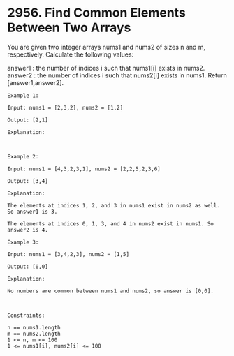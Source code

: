 # 2956. Find Common Elements Between Two Arrays

You are given two integer arrays nums1 and nums2 of sizes n and m, respectively. Calculate the following values:

answer1 : the number of indices i such that nums1[i] exists in nums2.
answer2 : the number of indices i such that nums2[i] exists in nums1.
Return [answer1,answer2].


```
Example 1:

Input: nums1 = [2,3,2], nums2 = [1,2]

Output: [2,1]

Explanation:



Example 2:

Input: nums1 = [4,3,2,3,1], nums2 = [2,2,5,2,3,6]

Output: [3,4]

Explanation:

The elements at indices 1, 2, and 3 in nums1 exist in nums2 as well. So answer1 is 3.

The elements at indices 0, 1, 3, and 4 in nums2 exist in nums1. So answer2 is 4.

Example 3:

Input: nums1 = [3,4,2,3], nums2 = [1,5]

Output: [0,0]

Explanation:

No numbers are common between nums1 and nums2, so answer is [0,0].



Constraints:

n == nums1.length
m == nums2.length
1 <= n, m <= 100
1 <= nums1[i], nums2[i] <= 100
```